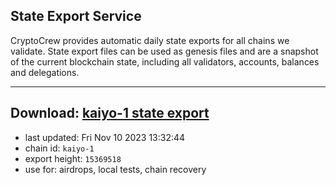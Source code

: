 ## State Export Service
CryptoCrew provides automatic daily state exports for all chains we validate. State export files can be used as genesis files and are a snapshot of the current blockchain state, including all validators, accounts, balances and delegations.

---
**Download: [kaiyo-1 state export](https://dl.ccvalidators.com/SERVICE/kujira/kaiyo-1_export_15369518.json)**
---

- last updated: Fri Nov 10 2023 13:32:44
- chain id: `kaiyo-1`
- export height: `15369518`
- use for: airdrops, local tests, chain recovery
